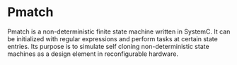 Pmatch
=======


Pmatch is a non-deterministic finite state machine written in SystemC. It can be initialized with regular expressions and perform tasks at certain state entries. Its purpose is to simulate self cloning non-deterministic state machines as a design element in reconfigurable hardware.
